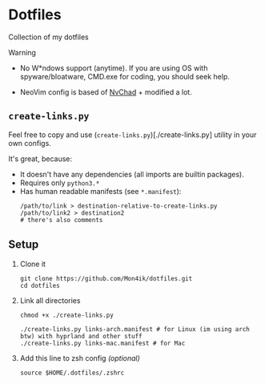 # Dotfiles

Collection of my dotfiles

> [!WARNING]
>
> - No W*ndows support (anytime).
>   If you are using OS with spyware/bloatware, CMD.exe for coding, you should seek help.
>
> - NeoVim config is based of [NvChad]() + modified a lot.

## `create-links.py`

Feel free to copy and use (`create-links.py`)[./create-links.py] utility in your own configs.

It's great, because:

 - It doesn't have any dependencies (all imports are builtin packages).
 - Requires only `python3.*`
 - Has human readable manifests (see `*.manifest`):
   ```
   /path/to/link > destination-relative-to-create-links.py
   /path/to/link2 > destination2
   # there's also comments
   ```

## Setup

1. Clone it
   ```shell
   git clone https://github.com/Mon4ik/dotfiles.git
   cd dotfiles
   ```
2. Link all directories
   ```shell
   chmod +x ./create-links.py
   
   ./create-links.py links-arch.manifest # for Linux (im using arch btw) with hyprland and other stuff 
   ./create-links.py links-mac.manifest # for Mac
   ```
3. Add this line to zsh config *(optional)*
   ```shell
   source $HOME/.dotfiles/.zshrc
   ```
